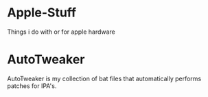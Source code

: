 # Apple-Stuff
Things i do with or for apple hardware

# AutoTweaker
AutoTweaker is my collection of bat files that automatically performs patches for IPA's.
